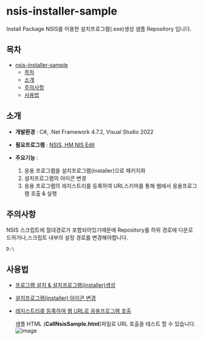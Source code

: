 
# nsis-installer-sample
<!--![배지 또는 로고 이미지 (선택사항)](링크)-->
<!--프로젝트에 대한 간단한 설명을 여기에 작성합니다.-->
Install Package NSIS를 이용한 설치프로그램(.exe)생성 샘플 Repository 입니다.


## 목차
- [nsis-installer-sample](#nsis-installer-sample)
  - [목차](#목차)
  - [소개](#소개)
  - [주의사항](#주의사항)
  - [사용법](#사용법)
<!--- [기여](#기여)
- [라이선스](#라이선스)
- [문의](#문의)
-->
## 소개
<!--프로젝트에 대한 자세한 설명을 여기에 작성합니다.  -->
- **개발환경** : C#, .Net Framework 4.7.2, Visual Studio 2022
- **필요프로그램** : [NSIS](https://nsis.sourceforge.io/Download),[ HM NIS Edit](http://hmne.sourceforge.net/)

- **주요기능** : 
  
   1. 응용 프로그램을 설치프로그램(installer)으로 패키지화
   2. 설치프로그램의 아이콘 변경
   3. 응용 프로그램의 레지스트리를 등록하여 URL스키마를 통해 웹에서 응용프로그램 호출 & 실행 

## 주의사항
NSIS 스크립트에 절대경로가 포함되어있기때문에 Repository를 하위 경로에 다운로드하거나,스크립트 내부의 설정 경로를 변경해야합니다.

	D:\


## 사용법

* [프로그램 설치 & 설치프로그램(installer)생성](https://build.tistory.com/27)
* [설치프로그램(installer) 아이콘 변경](https://build.tistory.com/33)
* [레지스트리를 등록하여 웹 URL로 응용프로그램 호출](https://build.tistory.com/35)
	
   샘플 HTML (**CallNsisSample.html**)파일로 URL 호출을 테스트 할 수 있습니다.
  ![image](https://github.com/user-attachments/assets/62467e83-2983-4ee9-a188-8c1e1903fe73)


